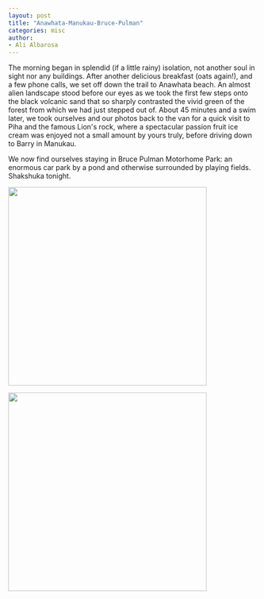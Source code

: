 ```yaml
---
layout: post
title: "Anawhata-Manukau-Bruce-Pulman"
categories: misc
author:
- Ali Albarosa
---
```


The morning began in splendid (if a little rainy) isolation, not another soul in sight nor any buildings.
After another delicious breakfast (oats again!), and a few phone calls, we set off down the trail to Anawhata beach. An almost alien landscape stood before our eyes as we took the first few steps onto the black volcanic sand that so sharply contrasted the vivid green of the forest from which we had just stepped out of. About 45 minutes and a swim later, we took ourselves and our photos back to the van for a quick visit to Piha and the famous Lion's rock, where a
spectacular passion fruit ice cream was enjoyed not a small amount by yours truly, before driving down to Barry in Manukau.

We now find ourselves staying in Bruce Pulman Motorhome Park: an enormous car park by a pond and otherwise surrounded by playing fields. Shakshuka tonight. 

<img src="{{site.base_url}}{% link /assets/images/2025-02-17-Anawhata-Beach.JPG %}" style="width:400px"><br>

<img src="{{site.base_url}}{% link /assets/images/2025-02-17-Bruce-Pulman.JPG %}" style="width:400px"><br>
